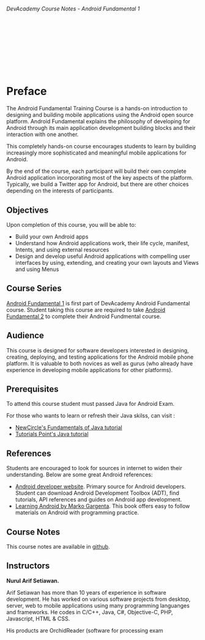 
###### DevAcademy Course Notes - Android Fundamental 1

<br/>
<br/>
<br/>
<br/>
<br/>
<br/>
<br/>

# Preface

The Android Fundamental Training Course is a hands-on introduction to designing and building mobile applications using the Android open source platform. Android Fundamental explains the philosophy of developing for Android through its main application development building blocks and their interaction with one another.

This completely hands-on course encourages students to learn by building increasingly more sophisticated and meaningful mobile applications for Android.

By the end of the course, each participant will build their own complete Android application incorporating most of the key aspects of the platform. Typically, we build a Twitter app for Android, but there are other choices depending on the interests of participants.

## Objectives

Upon completion of this course, you will be able to:

* Build your own Android apps
* Understand how Android applications work, their life cycle, manifest, Intents, and using external resources
* Design and develop useful Android applications with compelling user interfaces by using, extending, and creating your own layouts and Views and using Menus

## Course Series

[Android Fundamental 1](https://github.com/devacademy/android-fundamental-one) is first part of DevAcademy Android Fundamental course. Student taking this course are required to take [Android Fundamental 2](https://github.com/devacademy/android-fundamental-two) to complete their Android Fundmental course.

## Audience

This course is designed for software developers interested in designing, creating, deploying, and testing applications for the Android mobile phone platform. It is valuable to both novices as well as gurus (who already have experience in developing mobile applications for other platforms).

## Prerequisites

To attend this course student must passed Java for Android Exam.

For those who wants to learn or refresh their Java skilss, can visit :

* [NewCircle's Fundamentals of Java tutorial](https://thenewcircle.com/static/bookshelf/java_fundamentals_tutorial/index.html)
* [Tutorials Point's Java tutorial](http://www.tutorialspoint.com/java/)

## References

Students are encouraged to look for sources in internet to widen their understanding. Below are some great Android references:

* [Android developer website](http://developer.android.com). Primary source for Android developers. Student can download Android Development Toolbox (ADT), find tutorials, API references and guides on Android app development.
* [Learning Android by Marko Gargenta](http://shop.oreilly.com/product/0636920010883.do). This book offers easy to follow materials on Android with programming practice.

## Course Notes

This course notes are available in [github](https://github.com/devacademy/android-fundamental-one).

## Instructors

**Nurul Arif Setiawan.** 

Arif Setiawan has more than 10 years of experience in software development. He has worked on various software projects from desktop, server, web to mobile applications using many programming languanges and frameworks. He codes in C/C++, Java, C#, Objective-C, PHP, Javascript, HTML & CSS. 

His products are OrchidReader (software for processing exam  

